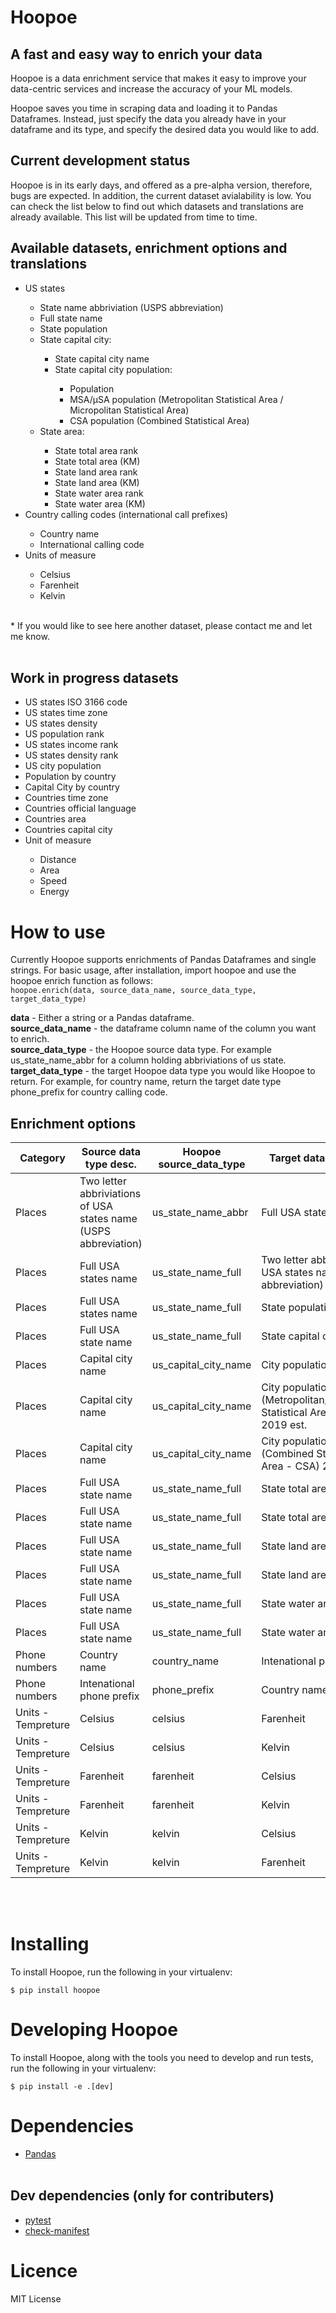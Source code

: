 # Hoopoe
## A fast and easy way to enrich your data

Hoopoe is a data enrichment service that makes it easy to improve your data-centric services and increase the accuracy of your ML models.

Hoopoe saves you time in scraping data and loading it to Pandas Dataframes. Instead, just specify the data you already have in your dataframe and its type, and specify the desired data you would like to add.

## Current development status
Hoopoe is in its early days, and offered as a pre-alpha version, therefore, bugs are expected. In addition, the current dataset avialability is low. You can check the list below to find out which datasets and translations are already available. This list will be updated from time to time.

## Available datasets, enrichment options and translations
<ul>
<li>US states</li>
    <ul>
        <li>State name abbriviation (USPS abbreviation)</li>
        <li>Full state name</li>
        <li>State population</li>
        <li>State capital city:</li>
            <ul>
                <li>State capital city name</li>
                <li>State capital city population:</li>
                    <ul>
                        <li>Population</li>
                        <li>MSA/µSA population (Metropolitan Statistical Area / Micropolitan Statistical Area)</li>
                        <li>CSA population (Combined Statistical Area)</li>
                    </ul>
            </ul>
        <li>State area:</li>
            <ul>
                <li>State total area rank</li>
                <li>State total area (KM)</li>
                <li>State land area rank</li>
                <li>State land area (KM)</li>
                <li>State water area rank</li>
                <li>State water area (KM)</li>
            </ul>
    </ul>
<li>Country calling codes (international call prefixes)</li>
    <ul>
        <li>Country name</li>
        <li>International calling code</li>
    </ul>

<li>Units of measure</li>
    <ul>
        <li>Celsius</li>
        <li>Farenheit</li>
        <li>Kelvin</li>
    </ul>
</ul>
<br>
* If you would like to see here another dataset, please contact me and let me know. 
<br><br>

## Work in progress datasets
<ul>
<li>US states ISO 3166 code</li>
<li>US states time zone</li>
<li>US states density</li>
<li>US population rank</li>
<li>US states income rank</li>
<li>US states density rank</li>
<li>US city population</li>
<li>Population by country</li>
<li>Capital City by country</li>
<li>Countries time zone</li>
<li>Countries official language</li>
<li>Countries area</li>
<li>Countries capital city</li> 
<li>Unit of measure</li>
    <ul>
        <li>Distance</li>
        <li>Area</li>
        <li>Speed</li>
        <li>Energy</li>
    </ul>
</ul>

# How to use

Currently Hoopoe supports enrichments of Pandas Dataframes and single strings.
For basic usage, after installation, import hoopoe and use the hoopoe enrich function as follows:<br>
`hoopoe.enrich(data, source_data_name, source_data_type, target_data_type)` 

<b>data</b> - Either a string or a Pandas dataframe.<br>
<b>source_data_name</b> - the dataframe column name of the column you want to enrich.<br>
<b>source_data_type</b> - the Hoopoe source data type. For example us_state_name_abbr for a column holding abbriviations of us state.<br>
<b>target_data_type</b> - the target Hoopoe data type you would like Hoopoe to return. For example, for country name, return the target date type phone_prefix for country calling code.

## Enrichment options
| Category | Source data type desc. | Hoopoe source_data_type | Target data type desc. | Hoopoe target_data_type
| ------ | ------ | ------ | ------ | ------ |
| Places | Two letter abbriviations of USA states name (USPS abbreviation) | us_state_name_abbr | Full USA states name  | us_state_name_full | 
| Places | Full USA states name  | us_state_name_full | Two letter abbriviations of USA states name (USPS abbreviation) | us_state_name_abbr |
| Places | Full USA states name  | us_state_name_full | State population 2019 est. | us_state_population |
| Places | Full USA state name | us_state_name_full | State capital city name | us_state_capital_city
| Places | Capital city name | us_capital_city_name | City population 2019 est.| us_capital_city_population 
| Places | Capital city name | us_capital_city_name | City population (Metropolitan/Micropolitan Statistical Area - MSA) 2019 est.| us_capital_city_population_msa
| Places | Capital city name | us_capital_city_name | City population (Combined Statistical Area - CSA) 2019 est. | us_capital_city_population_csa
| Places | Full USA state name | us_state_name_full | State total area rank | us_state_total_area_rank
| Places | Full USA state name | us_state_name_full | State total area rank | us_state_total_area (KM)
| Places | Full USA state name | us_state_name_full | State land area rank | us_state_land_area_rank
| Places | Full USA state name | us_state_name_full | State land area rank | us_state_land_area (KM)
| Places | Full USA state name | us_state_name_full | State water area rank | us_state_water_area_rank
| Places | Full USA state name | us_state_name_full | State water area rank | us_state_water_area (KM)
| Phone numbers | Country name | country_name | Intenational phone prefix | phone_prefix
| Phone numbers | Intenational phone prefix | phone_prefix | Country name | country_name
| Units - Tempreture | Celsius | celsius | Farenheit | farenheit
| Units - Tempreture | Celsius | celsius | Kelvin | kelvin
| Units - Tempreture | Farenheit | farenheit | Celsius | celsius
| Units - Tempreture | Farenheit | farenheit | Kelvin | kelvin
| Units - Tempreture | Kelvin | kelvin | Celsius | celsius
| Units - Tempreture | Kelvin | kelvin | Farenheit | farenheit

<br><br>

# Installing
To install Hoopoe, run the following in your virtualenv:

`$ pip install hoopoe`

# Developing Hoopoe
To install Hoopoe, along with the tools you need to develop and run tests, run the following in your virtualenv:

`$ pip install -e .[dev]`

# Dependencies
* [Pandas](https://pandas.pydata.org)
<br><br>
## Dev dependencies (only for contributers)
* [pytest](https://pytest.org)
* [check-manifest](https://github.com/mgedmin/check-manifest)

# Licence
MIT License